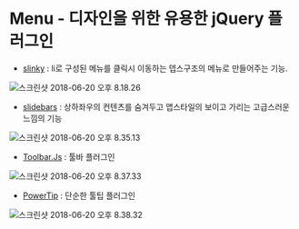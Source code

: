 # Menu - 디자인을 위한 유용한 jQuery 플러그인

- [slinky](https://alizahid.github.io/slinky/) : li로 구성된 메뉴를 클릭시 이동하는 뎁스구조의 메뉴로 만들어주는 기능.

![스크린샷 2018-06-20 오후 8.18.26](https://lh3.googleusercontent.com/-VsiTbdHzEJk/Wyo4LGxEksI/AAAAAAAAULI/qVaFAA2gLccUh3249PYTRJsx2pFywaXyACHMYCw/I/%255BUNSET%255D)

- [slidebars](https://www.adchsm.com/slidebars/) : 상하좌우의 컨텐츠를 숨겨두고 앱스타일의 보이고 가리는 고급스러운 느낌의 기능

![스크린샷 2018-06-20 오후 8.35.13](https://lh3.googleusercontent.com/-KcI7rXR3ZAU/Wyo8DMkbLAI/AAAAAAAAULU/TGgDNxRUjesCwYU-3nTmBwY6fdYsWXgxgCHMYCw/I/%255BUNSET%255D)

- [Toolbar.Js](http://paulkinzett.github.io/toolbar/) : 툴바 플러그인

![스크린샷 2018-06-20 오후 8.37.33](https://lh3.googleusercontent.com/-FNqyEPoJYVk/Wyo8iqL0TAI/AAAAAAAAULc/MvSoauJZvBMj6cRzvHgEHo0FeXA7XTfUgCHMYCw/I/%255BUNSET%255D)

- [PowerTip](https://stevenbenner.github.io/jquery-powertip/) : 단순한 툴팁 플러그인

![스크린샷 2018-06-20 오후 8.38.32](https://lh3.googleusercontent.com/-8qe3WqDWg4c/Wyo8ybkm5QI/AAAAAAAAULk/qT9leWLgKw8C2P54iq4aJq1vGlWRXdLQACHMYCw/I/%255BUNSET%255D)


